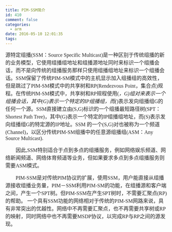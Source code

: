 ```yaml
---
title: PIM-SSM简介
id: 410
comment: false
categories:
  - arm
date: 2016-05-10 12:01:35
tags:
---
```


<span style="color:#252525; font-family:微软雅黑; font-size:12pt">源特定组播(SSM：Source Specific Multicast)是一种区别于传统组播的新的业务模型，它使用组播组地址和组播源地址同时来标识一个组播会话，而不是向传统的组播服务那样只使用组播组地址来标识一个组播会话。SSM保留了传统PIM-SM模式中的主机显示加入组播组的高效性，但是跳过了PIM-SM模式中的共享树和RP(Rendezvous Point，集合点)规程。在传统PIM-SM模式中，共享树和RP规程使用(*，G)组对来表示一个组播会话，其中(G)表示一个特定的IP组播组，而(*)表示发向组播组G的任何一个源。SSM直接建立由(S,G)标识的一个组播最短路径树(SPT：Shortest Path Tree)，其中(G)表示一个特定的IP组播组地址，而(S)表示发向组播组G的特定源的IP地址。SSM 的一个(S,G)对也被称为一个频道(Channel)，以区分传统PIM-SM组播中的任意源组播组(ASM：Any Source Multicast).
</span>
<!-- more -->

<span style="color:#252525; font-family:微软雅黑; font-size:12pt">　　因此,SSM特别适合于点到多点的组播服务，例如网络娱乐频道、网络新闻频道、网络体育频道等业务，但如果要求多点到多点组播服务则需要ASM模式。
</span>

<span style="color:#252525; font-family:微软雅黑; font-size:12pt">　　PIM-SSM是对传统PIM协议的扩展，使用SSM，用户能直接从组播源接收组播业务量，PIM－SSM利用PIM-SM的功能，在组播源和客户端之间，产生一个SPT树。但PIM-SSM在产生SPT树时，不需要汇聚点(RP)的帮助。 一个具有SSM功能的网络相对于传统的PIM-SM网路来说，具有非常突出的优越性。网络中不再需要汇聚点，也不再需要共享树或RP的映射，同时网络中也不再需要MSDP协议，以完成RP与RP之间的源发现。
</span>

